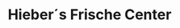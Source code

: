 ---
title: "Hieber´s Frische Center"
url: /muellheim-im-markgraeflerland/hieber-s-frische-center/
shop: Supermarkt
---